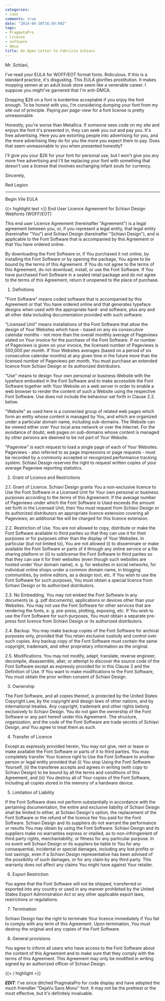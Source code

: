 ```yaml
---
categories:
- rant
comments: true
date: "2014-04-30T16:50:00Z"
tags:
- PragmataPro
- license
- software
- dmca
title: An Open Letter to Fabrizio Schiavi
---
```


Mr. Schiavi,

I've read your EULA for WOFF/EOT format fonts. Ridiculous. If this is a
standard practice, it's disgusting. This EULA glorifies prostitution. It
makes mopping semen at an adult book store seem like a venerable career.
I suppose you might've garnered that I'm anti-DMCA.

Dropping $26 on a font is borderline acceptable if you enjoy the font
enough. To be honest with you, I'm considering dumping your font from my
site out of principle. Paying *per page-view* for a font license is
pretty unreasonable.

Honestly, you're worse than Metallica. If someone sees code on my site
and enjoys the font it's presented in, they can seek you out and pay
you. It's free advertising. Here you are extorting people into
advertising for you, and the more advertising they do for you the more
you expect them to pay. Does that seem unreasonable to you when
presented honestly?

I'll give you your $26 for your font for personal use, but I won't give
you any more free advertising and I'll be replacing your font with
something that doesn't use a license that involves exchanging infant
souls for currency.

Sincerely,

Red Legion

* * *

Begin Vile EULA


{{< highlight text >}}
End User Licence Agreement for Schiavi Design Webfonts (WOFF/EOT) 

This end user Licence Agreement (hereinafter "Agreement") is a legal
agreement between you, or, if you represent a legal entity, that legal
entity (hereinafter "You") and Schiavi Design (hereinafter "Schiavi
Design"), and is applicable to the Font Software that is accompanied by
this Agreement or that You have ordered online. 

By downloading the Font Software or, if You purchased it not online, by
installing the Font Software or by opening the package, You agree to be
bound by the terms of this Agreement. If You do not agree to the terms
of this Agreement, do not download, install, or use the Font Software.
If You have purchased Font Software in a sealed retail package and do
not agree to the terms of this Agreement, return it unopened to the
place of purchase. 

1. Definitions 

"Font Software" means coded software that is accompanied by this
Agreement or that You have ordered online and that generates typeface
designs when used with the appropriate hard- and software, plus any and
all other data including documentation provided with such software. 

"Licensed Unit" means installations of the Font Software that allow the
design of Your Websites which have - based on any six consecutive
calendar months - not more than the overall monthly average of Pageviews
stated on Your invoice for the purchase of the Font Software. If no
number of Pageviews is given on your invoice, the licensed number of
Pageviews is 500,000 per month. If Your Websites averages (based on a
period of six consecutive calendar months) at any given time in the
future more than the licensed number of Pageviews per month, You must
purchase an extended licence from Schiavi Design or its authorized
distributors. 

"Use" means to design Your own personal or business Website with the
typeface embodied in the Font Software and to make accessible the Font
Software together with Your Website on a web server in order to enable a
web browser to render the content of such a Website using the respective
Font Software. Use does not include the behaviour set forth in Clause
2.2. below. 

"Website" as used here is a connected group of related web pages which
form an entity whose content is managed by You, and which are organized
under a particular domain name, including sub-domains. The Website can
be viewed either over Your local area network or over the Internet. For
the avoidance of doubt, web pages on sub-domains whose content is
managed by other persons are deemed to be not part of Your Website. 

"Pageview" is each request to load a single page of each of Your
Websites. Pageviews - also referred to as page impressions or page
requests - must be recorded by a commonly accepted or recognized
performance tracking system. Schiavi Design reserves the right to
request written copies of your average Pageview reporting statistics. 

2. Grant of Licence and Restrictions 

2.1. Grant of Licence. Schiavi Design grants You a non-exclusive licence
to Use the Font Software in a Licensed Unit for Your own personal or
business purposes according to the terms of this Agreement. If the
average number of Pageviews under which the Font Software is Used
exceeds the amount set forth in the Licensed Unit, then You must request
from Schiavi Design or its authorized distributors an appropriate
licence extension covering all Pageviews; an additional fee will be
charged for this licence extension. 

2.2. Restriction of Use. You are not allowed to copy, distribute or make
the Font Software available to third parties so that they can use it for
their purposes or for purposes other than the display of Your Websites.
In particular (but not limited to), You are not allowed (i) to
disseminate or make available the Font Software or parts of it through
any online service or a file sharing platform or (ii) to sublicense the
Font Software to third parties so that they can use it for their
websites (even though such websites are hosted under Your domain name),
e. g. for websites in social networks, for individual online shops under
a common domain name, in blogging communities, by online editors, as a
design tool, etc. If You wish to use the Font Software for such
purposes, You must obtain a special licence from Schiavi Design or its
authorized distributors. 

2.3. No Embedding. You may not embed the Font Software in any documents
(e. g. pdf documents), applications or devices other than your Websites.
You may not use the Font Software for other services that are rendering
the fonts, e. g. pre-press, plotting, exposing, etc. If You wish to use
the Font Software for such purposes, You must obtain a separate
pre-press font licence from Schiavi Design or its authorized
distributors. 

2.4. Backup. You may make backup copies of the Font Software for
archival purposes only, provided that You retain exclusive custody and
control over such copies. Any backup copy of the Font Software must
contain the same copyright, trademark, and other proprietary information
as the original. 

2.5. Modifications. You may not modify, adapt, translate, reverse
engineer, decompile, disassemble, alter, or attempt to discover the
source code of the Font Software except as expressly provided for in
this Clause 2 and the Definition of Use. If You want to make
modifications to the Font Software, You must obtain the prior written
consent of Schiavi Design. 

3. Ownership 

The Font Software, and all copies thereof, is protected by the United
States Copyright Law, by the copyright and design laws of other nations,
and by international treaties. Any copyright, trademark and other rights
belong exclusively to Schiavi Design. You do not gain the ownership of
the Font Software or any part hereof under this Agreement. The
structure, organization, and the code of the Font Software are trade
secrets of Schiavi Design, and You agree to treat them as such. 

4. Transfer of Licence 

Except as expressly provided herein, You may not give, rent or lease or
make available the Font Software or parts of it to third parties. You
may completely transfer Your licence right to Use the Font Software to
another person or legal entity provided that (i) You stop Using the Font
Software Yourself, (ii) the transferee accepts and agrees in writing
(with copy to Schiavi Design) to be bound by all the terms and
conditions of this Agreement, and (iii) You destroy all of Your copies
of the Font Software, including all copies stored in the memory of a
hardware device. 

5. Limitation of Liability 

If the Font Software does not perform substantially in accordance with
the pertaining documentation, the entire and exclusive liability of
Schiavi Design shall be limited to either, at Schiavi Design's option,
the replacement of the Font Software or the refund of the licence fee
You paid for the Font Software. Schiavi Design and its suppliers do not
warrant the performance or results You may obtain by using the Font
Software. Schiavi Design and its suppliers make no warranties express or
implied, as to non-infringement of third party rights, merchantability,
or fitness for any particular purpose. In no event will Schiavi Design
or its suppliers be liable to You for any consequential, incidental or
special damages, including any lost profits or lost savings, even if a
Schiavi Design representative has been advised of the possibility of
such damages, or for any claim by any third party. This warranty does
not affect any claims You might have against Your retailer. 

6. Export Restriction 

You agree that the Font Software will not be shipped, transferred or
exported into any country or used in any manner prohibited by the United
States Export Administration Act or any other applicable export laws,
restrictions or regulations. 

7. Termination 

Schiavi Design has the right to terminate Your licence immediately if
You fail to comply with any term of this Agreement. Upon termination,
You must destroy the original and any copies of the Font Software. 

8. General provisions 

You agree to inform all users who have access to the Font Software about
the content of this Agreement and to make sure that they comply with the
terms of this Agreement. This Agreement may only be modified in writing
signed by an authorized officer of Schiavi Design. 

{{< / highlight >}}



__*EDIT*__: I've since ditched PragmataPro for code display and have
adopted the much friendlier "DejaVu Sans Mono" font. It may not be the
prettiest or the most effective, but it's definitely invaluable.

